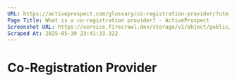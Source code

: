 ```yaml
---
URL: https://activeprospect.com/glossary/co-registration-provider/?utm_medium=Email&utm_source=Website&utm_campaign=AP-Email-InsideCBM-Jan
Page Title: What is a co-registration provider? - ActiveProspect
Screenshot URL: https://service.firecrawl.dev/storage/v1/object/public/media/screenshot-06dec49e-0ee9-4f18-b0a7-cb4144eb7d6a.png
Scraped At: 2025-05-30 23:41:33.322
---
```

# Co-Registration Provider




